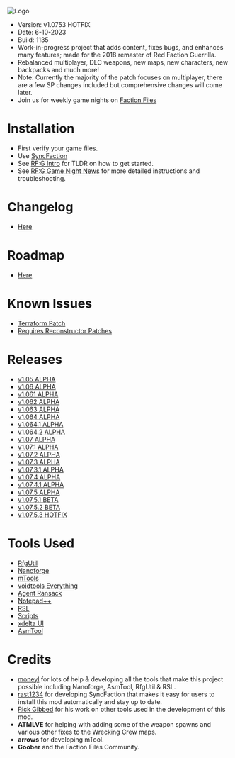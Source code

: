 ![Logo](https://raw.githubusercontent.com/CamoRF/Red-Faction-Guerrilla-Terraform-Patch/main/Logo.png?raw=true "Logo")

- Version: v1.0753 HOTFIX
- Date: 6-10-2023
- Build: 1135
- Work-in-progress project that adds content, fixes bugs, and enhances many features; made for the 2018 remaster of Red Faction Guerrilla.
- Rebalanced multiplayer, DLC weapons, new maps, new characters, new backpacks and much more!
- Note: Currently the majority of the patch focuses on multiplayer, there are a few SP changes included but comprehensive changes will come later.
- Join us for weekly game nights on [Faction Files](https://discord.com/invite/factionfiles)

# Installation
- First verify your game files.
- Use [SyncFaction](https://github.com/rfg-modding/SyncFaction/releases)
- See [RF:G Intro](https://www.redfactionwiki.com/wiki/RF:G_Intro) for TLDR on how to get started.
- See [RF:G Game Night News](https://www.redfactionwiki.com/wiki/RF:G_Game_Night_News) for more detailed instructions and troubleshooting.

# Changelog
- [Here](https://raw.githubusercontent.com/CamoRF/Red-Faction-Guerrilla-Terraform-Patch/main/changelog.txt)

# Roadmap
- [Here](https://github.com/users/CamoRF/projects/3/views/1)

# Known Issues
- [Terraform Patch](https://github.com/users/CamoRF/projects/3/views/1)
- [Requires Reconstructor Patches](https://github.com/orgs/rfg-modding/projects/1)

# Releases
- [v1.05 ALPHA](https://www.factionfiles.com/ff.php?action=file&id=6247)
- [v1.06 ALPHA](https://www.factionfiles.com/ff.php?action=file&id=6259)
- [v1.061 ALPHA](https://www.factionfiles.com/ff.php?action=file&id=6264)
- [v1.062 ALPHA](https://www.factionfiles.com/ff.php?action=file&id=6267)
- [v1.063 ALPHA](https://www.factionfiles.com/ff.php?action=file&id=6269)
- [v1.064 ALPHA](https://www.factionfiles.com/ff.php?action=file&id=6340)
- [v1.064.1 ALPHA](https://www.factionfiles.com/ff.php?action=file&id=6362)
- [v1.064.2 ALPHA](https://www.factionfiles.com/ff.php?action=file&id=6388)
- [v1.07 ALPHA](https://www.factionfiles.com/ff.php?action=file&id=7501)
- [v1.07.1 ALPHA](https://www.factionfiles.com/ff.php?action=file&id=7516)
- [v1.07.2 ALPHA](https://www.factionfiles.com/ff.php?action=file&id=7626)
- [v1.07.3 ALPHA](https://www.factionfiles.com/ff.php?action=file&id=7634)
- [v1.07.3.1 ALPHA](https://www.factionfiles.com/ff.php?action=file&id=7635)
- [v1.07.4 ALPHA](https://www.factionfiles.com/ff.php?action=file&id=7639)
- [v1.07.4.1 ALPHA](https://www.factionfiles.com/ff.php?action=file&id=7649)
- [v1.07.5 ALPHA](https://www.factionfiles.com/ff.php?action=file&id=7653)
- [v1.07.5.1 BETA](https://www.factionfiles.com/ff.php?action=file&id=7696)
- [v1.07.5.2 BETA](https://www.factionfiles.com/ff.php?action=file&id=7736)
- [v1.07.5.3 HOTFIX](https://www.factionfiles.com/ff.php?action=file&id=7744)

# Tools Used
- [RfgUtil](https://github.com/Moneyl/RfgUtil/releases)
- [Nanoforge](https://github.com/Moneyl/Nanoforge/releases)
- [mTools](https://github.com/CamoRF/Red-Faction-Guerrilla-Terraform-Patch/blob/main/tools/mTools.zip)
- [voidtools Everything](https://www.voidtools.com/)
- [Agent Ransack](https://www.mythicsoft.com/agentransack/)
- [Notepad++](https://notepad-plus-plus.org/)
- [RSL](https://github.com/rsl-dev/RSL/releases)
- [Scripts](https://github.com/CamoRF/Red-Faction-Guerrilla-Terraform-Patch/tree/main/tools/scripts)
- [xdelta UI](https://www.factionfiles.com/ff.php?action=file&id=5686)
- [AsmTool](https://github.com/Moneyl/AsmTool)

# Credits
- [moneyl](https://github.com/Moneyl) for lots of help & developing all the tools that make this project possible including Nanoforge, AsmTool, RfgUtil & RSL.
- [rast1234](https://github.com/Rast1234) for developing SyncFaction that makes it easy for users to install this mod automatically and stay up to date.
- [Rick Gibbed](https://github.com/gibbed) for his work on other tools used in the development of this mod.
- **ATMLVE** for helping with adding some of the weapon spawns and various other fixes to the Wrecking Crew maps.
- **arrows** for developing mTool.
- **Goober** and the Faction Files Community.


